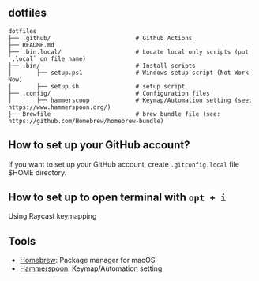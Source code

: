 ## dotfiles

```
dotfiles
├── .github/                        # Github Actions
├── README.md
├── .bin.local/                     # Locate local only scripts (put `.local` on file name)
├── .bin/                           # Install scripts
│       ├── setup.ps1               # Windows setup script (Not Work Now)
│       ├── setup.sh                # setup script
├── .config/                        # Configuration files
│       ├── hammerscoop             # Keymap/Automation setting (see: https://www.hammerspoon.org/)
├── Brewfile                        # brew bundle file (see: https://github.com/Homebrew/homebrew-bundle)
```

## How to set up your GitHub account?
If you want to set up your GitHub account, create `.gitconfig.local` file $HOME directory.

## How to set up to open terminal with `opt + i`
Using Raycast keymapping

## Tools
- [Homebrew](https://brew.sh/): Package manager for macOS
- [Hammerspoon](https://www.hammerspoon.org/): Keymap/Automation setting
